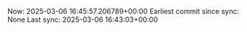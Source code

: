 Now: 2025-03-06 16:45:57.206789+00:00 Earliest commit since sync: None Last sync: 2025-03-06 16:43:03+00:00
